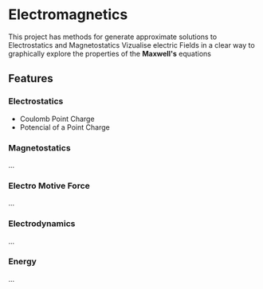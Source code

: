 # Electromagnetics
This project has methods for generate approximate
solutions to Electrostatics and Magnetostatics
Vizualise electric Fields in a clear way to
graphically explore the properties of the **Maxwell's** equations

## Features

### Electrostatics
* Coulomb Point Charge 
* Potencial of a Point Charge 
### Magnetostatics
...
### Electro Motive Force
...
### Electrodynamics
...
### Energy
...
